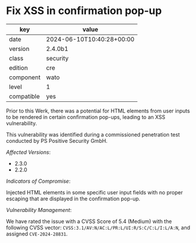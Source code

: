 [//]: # (werk v2)
# Fix XSS in confirmation pop-up

key        | value
---------- | ---
date       | 2024-06-10T10:40:28+00:00
version    | 2.4.0b1
class      | security
edition    | cre
component  | wato
level      | 1
compatible | yes

Prior to this Werk, there was a potential for HTML elements from user inputs to be rendered in certain confirmation pop-ups, leading to an XSS vulnerability.

This vulnerability was identified during a commissioned penetration test conducted by PS Positive Security GmbH.

*Affected Versions*:

* 2.3.0
* 2.2.0

*Indicators of Compromise*:

Injected HTML elements in some specific user input fields with no proper escaping that are displayed in the confirmation pop-up.

*Vulnerability Management*:

We have rated the issue with a CVSS Score of 5.4 (Medium) with the following CVSS vector: `CVSS:3.1/AV:N/AC:L/PR:L/UI:R/S:C/C:L/I:L/A:N`, and assigned `CVE-2024-28831`.

